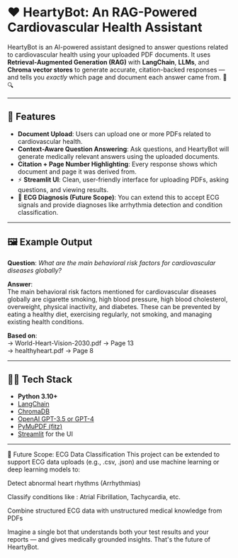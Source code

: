 # ❤️ HeartyBot: An RAG-Powered Cardiovascular Health Assistant

HeartyBot is an AI-powered assistant designed to answer questions related to cardiovascular health using your uploaded PDF documents. It uses **Retrieval-Augmented Generation (RAG)** with **LangChain**, **LLMs**, and **Chroma vector stores** to generate accurate, citation-backed responses — and tells you *exactly* which page and document each answer came from. 📄🔍

---

## 🚀 Features

-  **Document Upload**: Users can upload one or more PDFs related to cardiovascular health.
-  **Context-Aware Question Answering**: Ask questions, and HeartyBot will generate medically relevant answers using the uploaded documents.
-  **Citation + Page Number Highlighting**: Every response shows which document and page it was derived from.
- ⚡ **Streamlit UI**: Clean, user-friendly interface for uploading PDFs, asking questions, and viewing results.
- 🧾 **ECG Diagnosis (Future Scope)**: You can extend this to accept ECG signals and provide diagnoses like arrhythmia detection and condition classification.

---

## 🖼️ Example Output

**Question**: *What are the main behavioral risk factors for cardiovascular diseases globally?*

**Answer**:  
The main behavioral risk factors mentioned for cardiovascular diseases globally are cigarette smoking, high blood pressure, high blood cholesterol, overweight, physical inactivity, and diabetes. These can be prevented by eating a healthy diet, exercising regularly, not smoking, and managing existing health conditions.

**Based on**:  
→ World-Heart-Vision-2030.pdf → Page 13  
→ healthyheart.pdf → Page 8

---

## 🧑‍💻 Tech Stack

- **Python 3.10+**
- [LangChain](https://www.langchain.com/)
- [ChromaDB](https://www.trychroma.com/)
- [OpenAI GPT-3.5 or GPT-4](https://platform.openai.com/)
- [PyMuPDF (fitz)](https://pymupdf.readthedocs.io/)
- [Streamlit](https://streamlit.io/) for the UI

---

🧠 Future Scope: ECG Data Classification
This project can be extended to support ECG data uploads (e.g., .csv, .json) and use machine learning or deep learning models to:

Detect abnormal heart rhythms (Arrhythmias)

Classify conditions like : Atrial Fibrillation, Tachycardia, etc.

Combine structured ECG data with unstructured medical knowledge from PDFs

Imagine a single bot that understands both your test results and your reports — and gives medically grounded insights. That's the future of HeartyBot.
